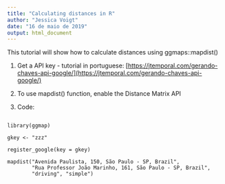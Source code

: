 ```yaml
---
title: "Calculating distances in R"
author: "Jessica Voigt"
date: "16 de maio de 2019"
output: html_document
---
```


This tutorial will show how to calculate distances using ggmaps::mapdist()

1. Get a API key - tutorial in portuguese: [https://jtemporal.com/gerando-chaves-api-google/](https://jtemporal.com/gerando-chaves-api-google/)

2. To use mapdist() function, enable the Distance Matrix API

3. Code:

```{r, echo = F, eval = TRUE, warning=FALSE}

library(ggmap)  

gkey <- "zzz"

register_google(key = gkey)

mapdist("Avenida Paulista, 150, São Paulo - SP, Brazil",
        "Rua Professor João Marinho, 161, São Paulo - SP, Brazil",
        "driving", "simple")

```
